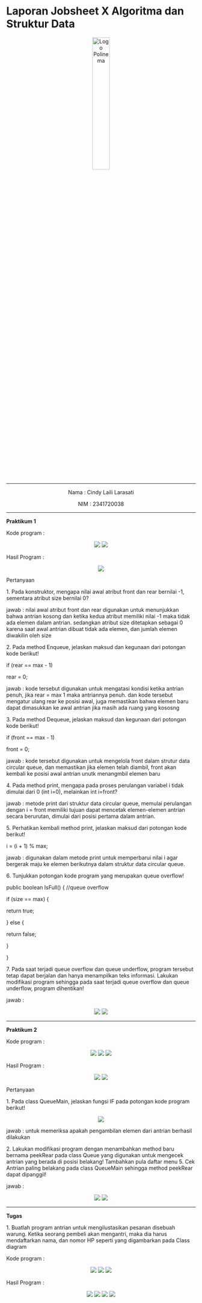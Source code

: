 # Laporan Jobsheet X Algoritma dan Struktur Data
<p align="center">
   <img src="https://static.wikia.nocookie.net/logopedia/images/8/8a/Politeknik_Negeri_Malang.png/revision/latest?cb=20190922202558 " alt="Logo Polinema" width="30%"> 
</p>
<hr>
<p align="center">Nama : Cindy Laili Larasati</p>
<p align="center">NIM : 2341720038</p>
<hr>
<b>Praktikum 1</b>
<p>Kode program :</p>
<p align="center">
    <img src="Gambar/QueuePrak1.png">
    <img src="Gambar/QueueMainPrak1.png">
</p>
<p>Hasil Program :</p>
<p align="center">
    <img src="Gambar/HasilPrak1.png">
</p>
<p>Pertanyaan</p>
<p>1. Pada konstruktor, mengapa nilai awal atribut front dan rear bernilai -1, sementara atribut size
bernilai 0?</p>
<p>jawab : nilai awal atribut front dan rear digunakan untuk menunjukkan bahwa antrian kosong dan ketika kedua atribut memiliki nilai -1 maka tidak ada elemen dalam antrian. sedangkan atribut size ditetapkan sebagai 0 karena saat awal antrian dibuat tidak ada elemen, dan jumlah elemen diwakilin oleh size</p>
<p>2. Pada method Enqueue, jelaskan maksud dan kegunaan dari potongan kode berikut!</p>
<p>if (rear == max - 1)</p>
<p>rear = 0;</p>
<p>jawab : kode tersebut digunakan untuk mengatasi kondisi ketika antrian penuh, jika rear = max 1 maka antriannya penuh. dan kode tersebut mengatur ulang rear ke posisi awal, juga memastikan bahwa elemen baru dapat dimasukkan ke awal antrian jika masih ada ruang yang kososng</p>
<p>3. Pada method Dequeue, jelaskan maksud dan kegunaan dari potongan kode berikut!</p>
<p>if (front == max - 1)</p>
<p>front = 0;</p>
<p>jawab : kode tersebut digunakan untuk mengelola front dalam strutur data circular queue, dan memastikan jika elemen telah diambil, front akan kembali ke posisi awal antrian unutk menangmbil elemen baru</p>
<p>4. Pada method print, mengapa pada proses perulangan variabel i tidak dimulai dari 0 (int i=0),
melainkan int i=front?</p>
<p>jawab : metode print dari struktur data circular queue, memulai perulangan dengan i = front memiliki tujuan dapat mencetak elemen-elemen antrian secara berurutan, dimulai dari posisi pertama dalam antrian.</p>
<p>5. Perhatikan kembali method print, jelaskan maksud dari potongan kode berikut!</p>
<p>i = (i + 1) % max;</p>
<p>jawab : digunakan dalam metode print untuk memperbarui nilai i agar bergerak maju ke elemen berikutnya dalam struktur data circular queue.</p>
<p>6. Tunjukkan potongan kode program yang merupakan queue overflow!</p>
<p>public boolean IsFull() { //queue overflow</p>
        <p>if (size == max) {</p>
           <p> return true;</p>
       <p> } else { </p>
            <p>return false;</p>
        <p>}</p>
    <p>}</p>
<p>7. Pada saat terjadi queue overflow dan queue underflow, program tersebut tetap dapat berjalan
dan hanya menampilkan teks informasi. Lakukan modifikasi program sehingga pada saat terjadi
queue overflow dan queue underflow, program dihentikan!</p>
<p>jawab : </p>
<p align="center">
    <img src="Gambar/JawabanSoalNo7_1.png">
    <img src="Gambar/JawabanSoalNo7_2.png">
</p>
<hr>
<b>Praktikum 2</b>
<p>Kode program :</p>
<p align="center">
    <img src="Gambar/Nasabah.png">
    <img src="Gambar/QueueNasabahClass.png">
    <img src="Gambar/QueueNasabahMain.png">
</p>
<p>Hasil Program :</p>
<p align="center">
    <img src="Gambar/HasilPrak2.png">
    <img src="Gambar/HasilPrak2_2.png">
</p>
<p>Pertanyaan</p>
<p>1. Pada class QueueMain, jelaskan fungsi IF pada potongan kode program berikut!</p>
<p align="center">
    <img src="Gambar/PertanyaanNo2Prak2.png">
</p>
<p>jawab : untuk memeriksa apakah pengambilan elemen dari antrian berhasil dilakukan</p>
<p>2. Lakukan modifikasi program dengan menambahkan method baru bernama peekRear pada class
Queue yang digunakan untuk mengecek antrian yang berada di posisi belakang! Tambahkan pula
daftar menu 5. Cek Antrian paling belakang pada class QueueMain sehingga method peekRear
dapat dipanggil!</p>
<p>jawab :</p>
<p align="center">
    <img src="Gambar/JawabanNo2_1.png">
    <img src="Gambar/JawabanNo2_2.png">
</p>
<hr>
<b>Tugas</b>
<p>1. Buatlah program antrian untuk mengilustasikan pesanan disebuah warung. Ketika seorang pembeli akan mengantri, maka dia harus mendaftarkan nama, dan nomor HP seperti yang digambarkan pada Class diagram</p>
<p>Kode program :</p>
<p align="center">
    <img src="Gambar/Pembeliclass.png">
    <img src="Gambar/QueuePembeliClass.png">
    <img src="Gambar/QueuePembeliMain.png">
</p>
<p>Hasil Program :</p>
<p align="center">
    <img src="Gambar/HasilTugas1.png">
    <img src="Gambar/HasilTugas2.png">
    <img src="Gambar/HasilTugas3.png">
    <img src="Gambar/HasilTugas4.png">
</p>